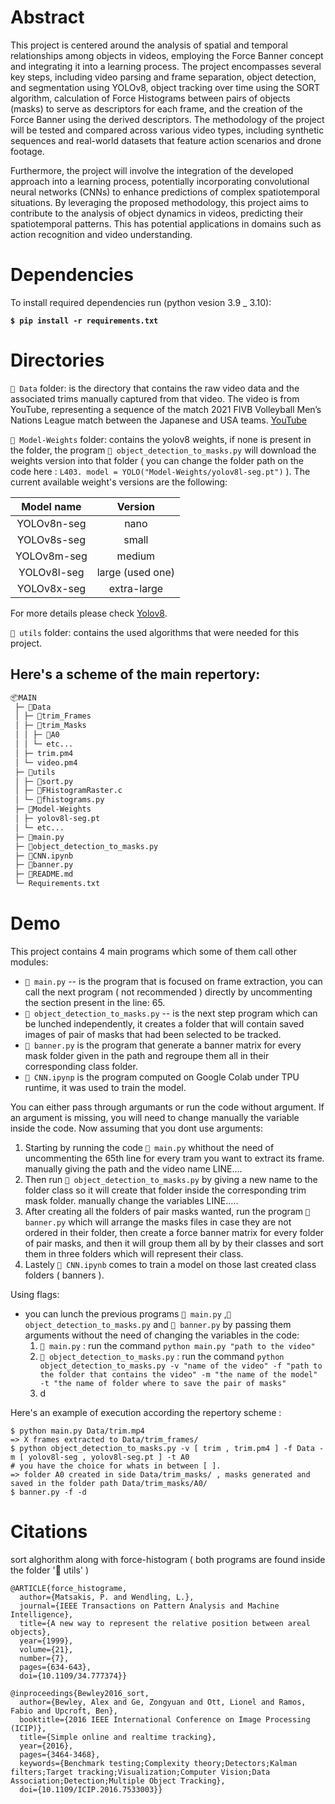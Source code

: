 # Abstract

This project is centered around the analysis of spatial and temporal relationships among objects in videos, employing the Force Banner concept and integrating it into a learning process. The project encompasses several key steps, including video parsing and frame separation, object detection, and segmentation using YOLOv8, object tracking over time using the SORT algorithm, calculation of Force Histograms between pairs of objects (masks) to serve as descriptors for each frame, and the creation of the Force Banner using the derived descriptors. The methodology of the project will be tested and compared across various video types, including synthetic sequences and real-world datasets that feature action scenarios and drone footage.

Furthermore, the project will involve the integration of the developed approach into a learning process, potentially incorporating convolutional neural networks (CNNs) to enhance predictions of complex spatiotemporal situations. By leveraging the proposed methodology, this project aims to contribute to the analysis of object dynamics in videos, predicting their spatiotemporal patterns. This has potential applications in domains such as action recognition and video understanding.

# Dependencies

To install required dependencies run (python vesion 3.9 _ 3.10):

**`$ pip install -r requirements.txt`**

# Directories

`📂 Data` folder: is the directory that contains the raw video data and the associated trims manually captured from that video. The video is from YouTube, representing a sequence of the match 2021 FIVB Volleyball Men’s Nations League match between the Japanese and USA teams. [YouTube](https://www.youtube.com/watch?v=umM0XarqwYE&ab_channel=PowerVolleybal)

`📂 Model-Weights` folder: contains the yolov8 weights, if none is present in the folder, the program `📜 object_detection_to_masks.py` will download the weights version into that folder ( you can change the folder path on the code here : `L403. model = YOLO("Model-Weights/yolov8l-seg.pt")` ). The current available weight's versions are the following:

| Model name |     Version     |
| :---------: | :--------------: |
| YOLOv8n-seg |       nano       |
| YOLOv8s-seg |      small      |
| YOLOv8m-seg |      medium      |
| YOLOv8l-seg | large (used one) |
| YOLOv8x-seg |   extra-large   |

For more details please check [Yolov8](https://github.com/ultralytics/ultralytics).

`📂 utils` folder: contains the used algorithms that were needed for this project.

## Here's a scheme of the main repertory:

```markdown
📦MAIN
 ├─ 📂Data
 │ ├─ 📂trim_Frames
 │ ├─ 📂trim_Masks
 │ │ ├─ 📂A0
 │ │ └─ etc...
 │ ├─ trim.pm4
 │ └─ video.pm4 
 ├─ 📂utils
 │ ├─ 📜sort.py
 │ ├─ 📜FHistogramRaster.c
 │ └─ 📜fhistograms.py 
 ├─ 📂Model-Weights
 │ ├─ yolov8l-seg.pt
 │ └─ etc...
 ├─ 📜main.py
 ├─ 📜object_detection_to_masks.py
 ├─ 📜CNN.ipynb
 ├─ 📜banner.py
 ├─ 📜README.md
 └─ Requirements.txt 
```

# Demo

This project contains 4 main programs which some of them call other modules:

* `📜 main.py` -- is the program that is focused on frame extraction, you can call the next program ( not recommended ) directly by uncommenting the section present in the line: 65.
* `📜 object_detection_to_masks.py` -- is the next step program which can be lunched independently, it creates a folder that will contain saved images of pair of masks that had been selected to be tracked.
* `📜 banner.py` is the program that generate a banner matrix for every mask folder given in the path and regroupe them all in their corresponding class folder.
* `📜 CNN.ipynp` is the program computed on Google Colab under TPU runtime, it was used to train the model.

You can either pass through argumants or run the code without argument. If an argument is missing, you will need to change manually the variable inside the code. Now assuming that you dont use arguments:

1. Starting by running the code `📜 main.py` whithout the need of uncommenting the 65th line for every tram you want to extract its frame.
   manually giving the path and the video name LINE....
2. Then run `📜 object_detection_to_masks.py` by giving a new name to the folder class so it will create that folder inside the corresponding trim mask folder. manually change the variables LINE.....
3. After creating all the folders of pair masks wanted, run the program `📜 banner.py` which will arrange the masks files in case they are not ordered in their folder, then create a force banner matrix for every folder of pair masks, and then it will group them all by by their classes and sort them in three folders which will represent their class.
4. Lastely `📜 CNN.ipynb` comes to train a model on those last created class folders ( banners ).

Using flags:

* you can lunch the previous programs `📜 main.py` ,`📜 object_detection_to_masks.py` and `📜 banner.py` by passing them arguments without the need of changing the variables in the code:
  1. `📜 main.py` : run the command `python main.py "path to the video"`
  2. `📜 object_detection_to_masks.py` : run the command `python object_detection_to_masks.py -v "name of the video" -f "path to the folder that contains the video" -m "the name of the model" -t "the name of folder where to save the pair of masks"`
  3. d

Here's an example of execution according the repertory scheme :

```
$ python main.py Data/trim.mp4 
=> X frames extracted to Data/trim_frames/
$ python object_detection_to_masks.py -v [ trim , trim.pm4 ] -f Data -m [ yolov8l-seg , yolov8l-seg.pt ] -t A0
# you have the choice for whats in between [ ].
=> folder A0 created in side Data/trim_masks/ , masks generated and saved in the folder path Data/trim_masks/A0/
$ banner.py -f -d 
```

# Citations

sort alghorithm along with force-histogram ( both programs are found inside the folder '📂 utils' )

```
@ARTICLE{force_histograme,
  author={Matsakis, P. and Wendling, L.},
  journal={IEEE Transactions on Pattern Analysis and Machine Intelligence}, 
  title={A new way to represent the relative position between areal objects}, 
  year={1999},
  volume={21},
  number={7},
  pages={634-643},
  doi={10.1109/34.777374}}

@inproceedings{Bewley2016_sort,
  author={Bewley, Alex and Ge, Zongyuan and Ott, Lionel and Ramos, Fabio and Upcroft, Ben},
  booktitle={2016 IEEE International Conference on Image Processing (ICIP)},
  title={Simple online and realtime tracking},
  year={2016},
  pages={3464-3468},
  keywords={Benchmark testing;Complexity theory;Detectors;Kalman filters;Target tracking;Visualization;Computer Vision;Data Association;Detection;Multiple Object Tracking},
  doi={10.1109/ICIP.2016.7533003}}
```
